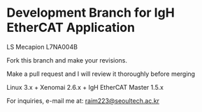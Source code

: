 # Development Branch for IgH EtherCAT Application

LS Mecapion L7NA004B 

Fork this branch and make your revisions.


Make a pull request and I will review it thoroughly before merging


Linux 3.x + Xenomai 2.6.x + IgH EtherCAT Master 1.5.x


For inquiries, e-mail me at: raim223@seoultech.ac.kr
